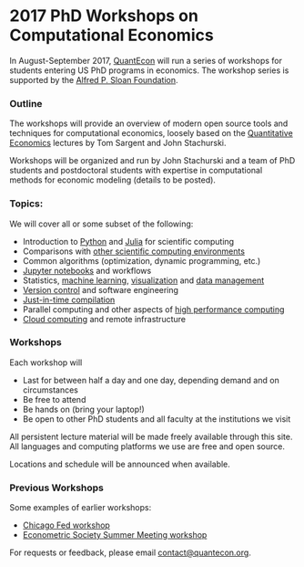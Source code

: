 
# 2017 PhD Workshops on Computational Economics

In August-September 2017, [QuantEcon](https://quantecon.org/) will run a
series of workshops for students entering US PhD programs in economics.  The
workshop series is supported by the [Alfred P.  Sloan
Foundation](https://sloan.org/).

### Outline

The workshops will provide an overview of modern open source tools and techniques for
computational economics, loosely based on the [Quantitative
Economics](https://lectures.quantecon.org/) lectures by Tom Sargent and John
Stachurski.  

Workshops will be organized and run by John Stachurski and a team of PhD
students and postdoctoral students with expertise in
computational methods for economic modeling (details to be posted).

### Topics:

We will cover all or some subset of the following:

* Introduction to [Python](https://www.python.org/) and [Julia](https://julialang.org/) for scientific computing
* Comparisons with [other scientific computing environments](https://www.mathworks.com/products/matlab.html)
* Common algorithms (optimization, dynamic programming, etc.)
* [Jupyter notebooks](http://jupyter.org/) and workflows
* Statistics, [machine learning](http://scikit-learn.org/stable/), [visualization](https://matplotlib.org/) and [data management](http://pandas.pydata.org/)
* [Version control](https://github.com/) and software engineering
* [Just-in-time compilation](https://en.wikipedia.org/wiki/Just-in-time_compilation)
* Parallel computing and other aspects of [high performance computing](https://aws.amazon.com/hpc/)
* [Cloud computing](https://aws.amazon.com/solutions) and remote infrastructure

### Workshops

Each workshop will

* Last for between half a day and one day, depending demand and on circumstances
* Be free to attend
* Be hands on (bring your laptop!)
* Be open to other PhD students and all faculty at the institutions we visit

All persistent lecture material will be made freely available through this
site.  All languages and computing platforms we use are free and open source.

Locations and schedule will be announced when available.

### Previous Workshops

Some examples of earlier workshops:

* [Chicago Fed workshop](https://github.com/QuantEcon/ChicagoFed_workshop)
* [Econometric Society Summer Meeting workshop](https://github.com/QuantEcon/emet_summer_workshop)

For requests or feedback, please email contact@quantecon.org.
